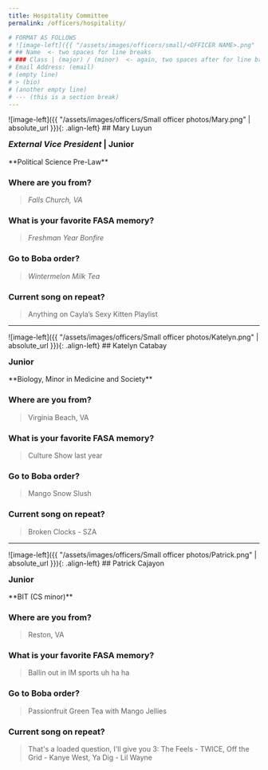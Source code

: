 ```yaml
---
title: Hospitality Committee
permalink: /officers/hospitality/

# FORMAT AS FOLLOWS
# ![image-left]({{ "/assets/images/officers/small/<OFFICER NAME>.png" | absolute_url }}){: .align-left}
# ## Name  <- two spaces for line breaks
# ### Class | (major) / (minor)  <- again, two spaces after for line breaks
# Email Address: (email)
# (empty line)
# > (bio)
# (another empty line)
# --- (this is a section break)
---
```

<div id="Mary"></div>
![image-left]({{ "/assets/images/officers/Small officer photos/Mary.png" | absolute_url }}){: .align-left}
## Mary Luyun
<p style="margin-bottom: 0.45em; padding: 0">
<a href="https://www.instagram.com/mary_antonette_/" style="margin: 0; padding: 0"><i class="fa fa-2x fa-fw fa-instagram" style="color: #494e48"></i></a>
<a href="maryluyun@vt.edu" style="margin: 0; padding: 0"><i class="fa fa-2x fa-fw fa-envelope" style="color: #494e48"></i></a></p>
<h3 style="margin-top: 0"><em>External Vice President</em> | Junior</h3>
**Political Science Pre-Law**

### **Where are you from?**

>*Falls Church, VA*

### **What is your favorite FASA memory?**

> *Freshman Year Bonfire*

### **Go to Boba order?**

> *Wintermelon Milk Tea*

### **Current song on repeat?**

>Anything on Cayla’s Sexy Kitten Playlist

---

<div id="Katelyn"></div>
![image-left]({{ "/assets/images/officers/Small officer photos/Katelyn.png" | absolute_url }}){: .align-left}
## Katelyn Catabay
<p style="margin-bottom: 0.45em; padding: 0">
<a href="https://www.instagram.com/k.r.c/" style="margin: 0; padding: 0"><i class="fa fa-2x fa-fw fa-instagram" style="color: #494e48"></i></a>
<a href="mailto:katelynrc@vt.edu" style="margin: 0; padding: 0"><i class="fa fa-2x fa-fw fa-envelope" style="color: #494e48"></i></a></p>
<h3 style="margin-top: 0">Junior</h3>
**Biology, Minor in Medicine and Society**  


### **Where are you from?**

>Virginia Beach, VA

### **What is your favorite FASA memory?**

>Culture Show last year

### **Go to Boba order?**

> Mango Snow Slush

### **Current song on repeat?**

>Broken Clocks - SZA

---
<div id="Patrick"></div>
![image-left]({{ "/assets/images/officers/Small officer photos/Patrick.png" | absolute_url }}){: .align-left}
## Patrick Cajayon
<p style="margin-bottom: 0.45em; padding: 0">
<a href="https://www.instagram.com/swerve1924/" style="margin: 0; padding: 0"><i class="fa fa-2x fa-fw fa-instagram" style="color: #494e48"></i></a>
<a href="mailto:patrickc19@vt.edu" style="margin: 0; padding: 0"><i class="fa fa-2x fa-fw fa-envelope" style="color: #494e48"></i></a></p>
<h3 style="margin-top: 0">Junior</h3>
**BIT (CS minor)**

### **Where are you from?**

>Reston, VA

### **What is your favorite FASA memory?**

>Ballin out in IM sports uh ha ha

### **Go to Boba order?**

> Passionfruit Green Tea with Mango Jellies

### **Current song on repeat?**

>That's a loaded question, I'll give you 3: The Feels - TWICE, Off the Grid - Kanye West,  Ya Dig - Lil Wayne
